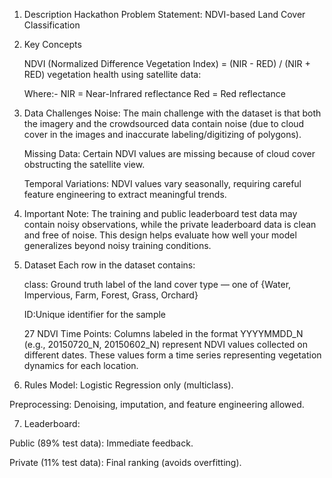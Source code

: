 1. Description
    Hackathon Problem Statement: NDVI-based Land Cover Classification

2. Key Concepts

   NDVI (Normalized Difference Vegetation Index) = (NIR - RED) / (NIR + RED)
   vegetation health using satellite data:
   
   Where:-
    NIR = Near-Infrared reflectance
    Red = Red reflectance
   
3. Data Challenges
   Noise: The main challenge with the dataset is that both the imagery and the crowdsourced data contain noise (due to cloud cover in the images and inaccurate labeling/digitizing of polygons).

   Missing Data: Certain NDVI values are missing because of cloud cover obstructing the satellite view.

   Temporal Variations: NDVI values vary seasonally, requiring careful feature engineering to extract meaningful trends.

4. Important Note:
  The training and public leaderboard test data may contain noisy observations, while the private leaderboard data is clean and free of noise.
  This design helps evaluate how well your model generalizes beyond noisy training conditions.

5. Dataset
  Each row in the dataset contains:

   class: Ground truth label of the land cover type — one of {Water, Impervious, Farm, Forest, Grass, Orchard}

   ID:Unique identifier for the sample

   27 NDVI Time Points: Columns labeled in the format YYYYMMDD_N (e.g., 20150720_N, 20150602_N) represent NDVI values collected on different dates.
    These values form a time series representing vegetation dynamics for each location.

6. Rules
  Model: Logistic Regression only (multiclass).

  Preprocessing: Denoising, imputation, and feature engineering allowed.

7. Leaderboard:

  Public (89% test data): Immediate feedback.

  Private (11% test data): Final ranking (avoids overfitting).
